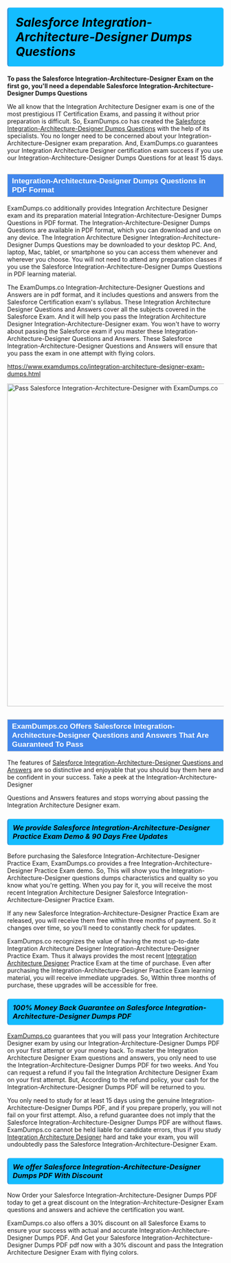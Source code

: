 <h1>                <strong><span style="display: block; color: #000000; background: #14BDFF; border: 0.5px solid #AED6F1; border-left: 3px solid #3498DB; padding: .6em; border-radius: 6px;">                     <em>Salesforce Integration-Architecture-Designer <span class="exam_variation">Dumps Questions</span> </em>                </span></strong>            </h1>                        <p><strong>To pass the Salesforce Integration-Architecture-Designer Exam on the first go, you'll need a dependable Salesforce Integration-Architecture-Designer <span class="exam_variation">Dumps Questions</span></strong></p>                        <p>We all know that the Integration Architecture Designer exam is one of the most prestigious IT Certification Exams,             and passing it without prior preparation is difficult. So, ExamDumps.co has created the <a href="https://www.examdumps.co/integration-architecture-designer-exam-dumps.html">Salesforce Integration-Architecture-Designer <span class="exam_variation">Dumps Questions</span></a> with the help of its specialists.             You no longer need to be concerned about your Integration-Architecture-Designer exam preparation. And, ExamDumps.co guarantees your Integration Architecture Designer certification             exam success if you use our Integration-Architecture-Designer <span class="exam_variation">Dumps Questions</span> for at least 15 days.</p>                        <h2 style="background: #4287ec; border: 1px solid #cccccc; padding: 5px 10px;">                <span style="color: #ffffff;">                    <span style="font-size: 11pt;">                        <span style="line-height: normal;">                            <span style="font-family: Calibri,sans-serif;">                                <strong>                                    <span style="font-size: 13.0pt;">Integration-Architecture-Designer <span class="exam_variation">Dumps Questions</span> in PDF Format</span>                                </strong>                            </span>                        </span>                    </span>                </span>            </h2>                        <p>ExamDumps.co additionally provides Integration Architecture Designer exam and its preparation material Integration-Architecture-Designer <span class="exam_variation">Dumps Questions</span> in PDF format.             The Integration-Architecture-Designer <span class="exam_variation">Dumps Questions</span> are available in PDF format, which you can download and use on any device. The Integration Architecture Designer Integration-Architecture-Designer <span class="exam_variation">Dumps Questions</span> may be downloaded             to your desktop PC. And, laptop, Mac, tablet, or smartphone so you can access them whenever and wherever you choose. You will not need to attend any preparation classes if you use             the Salesforce Integration-Architecture-Designer <span class="exam_variation">Dumps Questions</span> in PDF learning material. </p>                        <p>The ExamDumps.co Integration-Architecture-Designer <span class="exam_variation2">Questions and Answers</span> are in pdf format, and  it includes questions and answers from the Salesforce Certification exam's syllabus. These             Integration Architecture Designer <span class="exam_variation2">Questions and Answers</span> cover all the subjects covered in the Salesforce Exam. And it will help you pass the             Integration Architecture Designer Integration-Architecture-Designer exam. You won't have to worry about passing the Salesforce exam if you master these Integration-Architecture-Designer <span class="exam_variation2">Questions and Answers</span>.             These Salesforce Integration-Architecture-Designer <span class="exam_variation2">Questions and Answers</span> will ensure that you pass the exam in one attempt with flying colors.</p>                        <p><a href="https://www.examdumps.co/integration-architecture-designer-exam-dumps.html">https://www.examdumps.co/integration-architecture-designer-exam-dumps.html</a></p>                        <p><a href="https://www.examdumps.co/"><img src="https://www.examdumps.co//images/banners/big-sale-20-percent-discount-offer-examdumps.jpg" class="postImage" alt="Pass Salesforce Integration-Architecture-Designer with ExamDumps.co" width="750"></a></p>                            <h2 style="background: #4287ec; border: 1px solid #cccccc; padding: 5px 10px;">                <span style="color: #ffffff;">                    <span style="font-size: 11pt;">                        <span style="line-height: normal;">                            <span style="font-family: Calibri,sans-serif;">                                <strong>                                    <span style="font-size: 13.0pt;">ExamDumps.co Offers Salesforce Integration-Architecture-Designer <span class="exam_variation2">Questions and Answers</span> That Are Guaranteed To Pass</span>                                </strong>                            </span>                        </span>                    </span>                </span>            </h2>                        <p>The features of <a href="https://www.examdumps.co/salesforce-exam-dumps.html">Salesforce Integration-Architecture-Designer <span class="exam_variation2">Questions and Answers</span></a> are so distinctive and enjoyable that you should buy them here and be confident in your success. Take a peek at the Integration-Architecture-Designer</p>            <p> <span class="exam_variation2">Questions and Answers</span> features and stops worrying about passing the Integration Architecture Designer exam.</p>                        <h3>                <strong>                    <span style="display: block; color: #000000; background: #14BDFF; border: 0.5px solid #AED6F1; border-left: 3px solid #3498DB; padding: .6em; border-radius: 6px;">                        <em>We provide Salesforce Integration-Architecture-Designer <span class="exam_variation3">Practice Exam</span> Demo &amp; 90 Days Free Updates</em>                    </span>                </strong>            </h3>                        <p>Before purchasing the Salesforce Integration-Architecture-Designer <span class="exam_variation3">Practice Exam</span>, ExamDumps.co provides a free Integration-Architecture-Designer <span class="exam_variation3">Practice Exam</span> demo. So, This will show you the Integration-Architecture-Designer questions dumps             characteristics and quality so you know what you're getting. When you pay for it, you will receive the most recent             Integration Architecture Designer Salesforce Integration-Architecture-Designer <span class="exam_variation3">Practice Exam</span>.</p>                        <p>If any new Salesforce Integration-Architecture-Designer <span class="exam_variation3">Practice Exam</span> are released, you will receive them free within three months of payment.             So it changes over time, so you'll need to constantly check for updates.</p>                        <p>ExamDumps.co recognizes the value of having the most up-to-date Integration Architecture Designer Integration-Architecture-Designer <span class="exam_variation3">Practice Exam</span>. Thus it always provides the most recent             <a href="https://www.examdumps.co/integration-architecture-designer-certification-exam-dumps.html">Integration Architecture Designer</a> <span class="exam_variation3">Practice Exam</span> at the time of purchase. Even after purchasing the Integration-Architecture-Designer <span class="exam_variation3">Practice Exam</span> learning material, you will receive immediate upgrades.             So, Within three months of purchase, these upgrades will be accessible for free.</p>                        <h3>                <strong>                    <span style="display: block; color: #000000; background: #14BDFF; border: 0.5px solid #AED6F1; border-left: 3px solid #3498DB; padding: .6em; border-radius: 6px;">                        <em>100% Money Back Guarantee on Salesforce Integration-Architecture-Designer <span class="exam_variation4">Dumps PDF</span></em>                    </span>                </strong>            </h3>                        <p><a href="https://www.examdumps.co/">ExamDumps.co</a> guarantees that you will pass your Integration Architecture Designer exam by using our Integration-Architecture-Designer <span class="exam_variation4">Dumps PDF</span> on your first attempt or your money back.             To master the Integration Architecture Designer Exam questions and answers, you only need to use the Integration-Architecture-Designer <span class="exam_variation4">Dumps PDF</span> for             two weeks. And You can request a refund if you fail the Integration Architecture Designer Exam on your first attempt. But, According to the refund policy, your cash             for the Integration-Architecture-Designer <span class="exam_variation4">Dumps PDF</span> will be returned to you.</p>                        <p>You only need to study for at least 15 days using the genuine Integration-Architecture-Designer <span class="exam_variation4">Dumps PDF</span>, and if you prepare properly, you will not fail on your first attempt.             Also, a refund guarantee does not imply that the Salesforce Integration-Architecture-Designer <span class="exam_variation4">Dumps PDF</span> are without flaws. ExamDumps.co cannot be held liable for candidate errors,             thus if you study <a href="https://www.examdumps.co/integration-architecture-designer-exam-dumps.html">Integration Architecture Designer</a> hard and take your exam, you will undoubtedly pass the Salesforce Integration-Architecture-Designer Exam. </p>                        <h3>                <strong>                    <span style="display: block; color: #000000; background: #14BDFF; border: 0.5px solid #AED6F1; border-left: 3px solid #3498DB; padding: .6em; border-radius: 6px;">                        <em>We offer Salesforce Integration-Architecture-Designer <span class="exam_variation4">Dumps PDF</span> With Discount</em>                    </span>                </strong>            </h3>                        <p>Now Order your Salesforce Integration-Architecture-Designer <span class="exam_variation4">Dumps PDF</span> today to get a great discount on the Integration-Architecture-Designer Exam questions and answers and achieve the certification you want.</p>                        <p>ExamDumps.co also offers a 30% discount on all Salesforce Exams to ensure your success with actual and accurate Integration-Architecture-Designer <span class="exam_variation4">Dumps PDF</span>. And Get your Salesforce Integration-Architecture-Designer <span class="exam_variation4">Dumps PDF</span>             pdf now with a 30% discount and pass the Integration Architecture Designer Exam with flying colors.</p>                    
